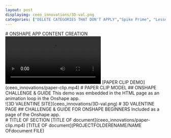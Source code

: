 ```yaml
---
layout: post
displayimg: ceeo_innovations/3D-val.png
categories: ["DELETE CATEGORIES THAT DON'T APPLY","Spike Prime", "Lesson Plans", "Makerspaces", "Robotics", "Ev3/NXT", "3D Printing", "Tech"] 
---
```

<!--SITE_TITLE creates a title for your webpage----------------->
<div class="site_title" markdown="1">
# ONSHAPE APP CONTENT CREATION
</div>

<!--VIDEO_TEXT_OVERLAY creates a video with a text box over it--------------------->
<div class="video_text_overlay" markdown="1">
<video controls="controls">
  <source type="video/mp4" src="ceeo_innovations/paper-clip.mp4"></source>
  <p>Your browser does not support the video element.</p>
</video>
[PAPER CLIP DEMO](ceeo_innovations/paper-clip.mp4)
# PAPER CLIP MODEL
## ONSHAPE CHALLENGE & GUIDE
This demo was embedded in the HTML page as an animation loop in the Onshape app. 
</div>

<!--IMAGE_TEXT_OVERLAY creates a image with a text box over it--------------------->
<div class="image_text_overlay" markdown="1">
![3D VALENTINE SITE](ceeo_innovations/3D-val.png)
# 3D VALENTINE PAGE
## CHALLENGE & GUIDE FOR ONSHAPE BEGINNERS
Included as a page of the Onshape app.
</div>

<!--document creates a grid of documentss--------------------->
<div class="document" markdown="1">
# TITLE OF SECTION
[TITLE OF document](ceeo_innovations/paper-clip.mp4)
[TITLE OF document](PROJECTFOLDERENAME/NAME OFdocument FILE)
<!-- insert as many links here as you want to dynamically create a grid of pdfs-->
</div>

<!--FREE WRITE lets you write any markdown you want (include images, lists, titles, code,etc)
               If something doesn't look how you expect on the page, try adding a linebreak after it--------------------->
<div class="free_write" markdown="1"> 
</div>


